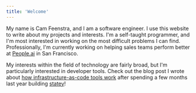 ```yaml
---
title: 'Welcome'
---
```

My name is Cam Feenstra, and I am a software engineer. I use this website to write about my projects and interests. I'm a self-taught programmer, and I'm most interested in working on the most difficult problems I can find. Professionally, I'm currently working on helping sales teams perform better at [People.ai](https://people.ai) in San Francisco.

My interests within the field of technology are fairly broad, but I'm particularly interested in developer tools. Check out the blog post I wrote about [how infrastructure-as-code tools work](/posts/how-infra-as-code-works) after spending a few months last year building [statey](https://github.com/cfeenstra67/statey)!
